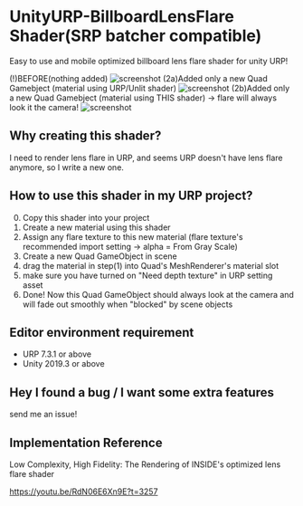 # UnityURP-BillboardLensFlare Shader(SRP batcher compatible)
Easy to use and mobile optimized billboard lens flare shader for unity URP!

(!)BEFORE(nothing added)
![screenshot](https://i.imgur.com/gL6gQze.png)
(2a)Added only a new Quad Gamebject (material using URP/Unlit shader)
![screenshot](https://i.imgur.com/TOtySEC.png)
(2b)Added only a new Quad Gamebject (material using THIS shader) -> flare will always look it the camera!
![screenshot](https://i.imgur.com/pymZBQF.png)

Why creating this shader?
-------------------
I need to render lens flare in URP, and seems URP doesn't have lens flare anymore, so I write a new one.

How to use this shader in my URP project?
-------------------
 0. Copy this shader into your project
 1. Create a new material using this shader
 2. Assign any flare texture to this new material (flare texture's recommended import setting -> alpha = From Gray Scale)
 3. Create a new Quad GameObject in scene
 4. drag the material in step(1) into Quad's MeshRenderer's material slot
 5. make sure you have turned on "Need depth texture" in URP setting asset
 5. Done! Now this Quad GameObject should always look at the camera and will fade out smoothly when "blocked" by scene objects
 
Editor environment requirement
-----------------------
- URP 7.3.1 or above
- Unity 2019.3 or above

Hey I found a bug / I want some extra features
-----------------------
send me an issue!

Implementation Reference
-----------------------
Low Complexity, High Fidelity: The Rendering of INSIDE's optimized lens flare shader

https://youtu.be/RdN06E6Xn9E?t=3257
